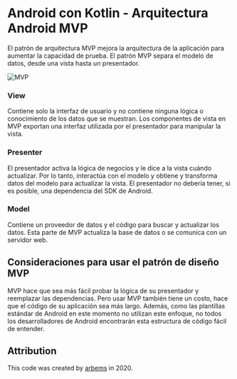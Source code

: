 # Android con Kotlin - Arquitectura Android MVP

El patrón de arquitectura MVP mejora la arquitectura de la aplicación para aumentar la capacidad de prueba. El patrón MVP separa el modelo de datos, desde una vista hasta un presentador.

![MVP]()

### View

Contiene solo la interfaz de usuario y no contiene ninguna lógica o conocimiento de los datos que se muestran. Los componentes de vista en MVP exportan una interfaz utilizada por el presentador para manipular la vista.

### Presenter

El presentador activa la lógica de negocios y le dice a la vista cuándo actualizar. Por lo tanto, interactúa con el modelo y obtiene y transforma datos del modelo para actualizar la vista. El presentador no debería tener, si es posible, una dependencia del SDK de Android.

### Model

Contiene un proveedor de datos y el código para buscar y actualizar los datos. Esta parte de MVP actualiza la base de datos o se comunica con un servidor web.

## Consideraciones para usar el patrón de diseño MVP
  
MVP hace que sea más fácil probar la lógica de su presentador y reemplazar las dependencias. Pero usar MVP también tiene un costo, hace que el código de su aplicación sea más largo. Además, como las plantillas estándar de Android en este momento no utilizan este enfoque, no todos los desarrolladores de Android encontrarán esta estructura de código fácil de entender.



## Attribution

This code was created by [arbems](https://github.com/arbems) in 2020.